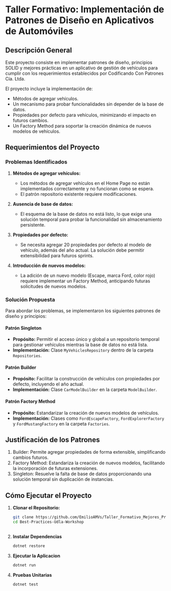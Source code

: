 # Taller Formativo: Implementación de Patrones de Diseño en Aplicativos de Automóviles

## Descripción General

Este proyecto consiste en implementar patrones de diseño, principios SOLID y mejores prácticas en un aplicativo de gestión de vehículos para cumplir con los requerimientos establecidos por Codificando Con Patrones Cía. Ltda. 

El proyecto incluye la implementación de:
- Métodos de agregar vehículos.
- Un mecanismo para probar funcionalidades sin depender de la base de datos.
- Propiedades por defecto para vehículos, minimizando el impacto en futuros cambios.
- Un Factory Method para soportar la creación dinámica de nuevos modelos de vehículos.

## Requerimientos del Proyecto

### Problemas Identificados
1. **Métodos de agregar vehículos:** 
   - Los métodos de agregar vehículos en el Home Page no están implementados correctamente y no funcionan como se espera.
   - El patrón repositorio existente requiere modificaciones.

2. **Ausencia de base de datos:** 
   - El esquema de la base de datos no está listo, lo que exige una solución temporal para probar la funcionalidad sin almacenamiento persistente.

3. **Propiedades por defecto:** 
   - Se necesita agregar 20 propiedades por defecto al modelo de vehículo, además del año actual. La solución debe permitir extensibilidad para futuros sprints.

4. **Introducción de nuevos modelos:**
   - La adición de un nuevo modelo (Escape, marca Ford, color rojo) requiere implementar un Factory Method, anticipando futuras solicitudes de nuevos modelos.

### Solución Propuesta
Para abordar los problemas, se implementaron los siguientes patrones de diseño y principios:

#### Patrón Singleton
- **Propósito:** Permitir el acceso único y global a un repositorio temporal para gestionar vehículos mientras la base de datos no está lista.
- **Implementación:** Clase `MyVehiclesRepository` dentro de la carpeta `Repositories`.

#### Patrón Builder
- **Propósito:** Facilitar la construcción de vehículos con propiedades por defecto, incluyendo el año actual.
- **Implementación:** Clase `CarModelBuilder` en la carpeta `ModelBuilder`.

#### Patrón Factory Method
- **Propósito:** Estandarizar la creación de nuevos modelos de vehículos.
- **Implementación:** Clases como `FordEscapeFactory`, `FordExplorerFactory` y `FordMustangFactory` en la carpeta `Factories`.


## Justificación de los Patrones
1. Builder: Permite agregar propiedades de forma extensible, simplificando cambios futuros.
2. Factory Method: Estandariza la creación de nuevos modelos, facilitando la incorporación de futuras extensiones.
3. Singleton: Resuelve la falta de base de datos proporcionando una solución temporal sin duplicación de instancias.


## Cómo Ejecutar el Proyecto

1. **Clonar el Repositorio:**
   ```bash
   git clone https://github.com/EmilioAMVs/Taller_Formativo_Mejores_Practicas.git
   cd Best-Practices-Udla-Workshop
  
2. **Instalar Dependencias**
   ```bash
   dotnet restore
   ```
3. **Ejecutar la Aplicacion**
    ```bash
    dotnet run
    ```
4. **Pruebas Unitarias**
   ```bash
   dotnet test
   ```

